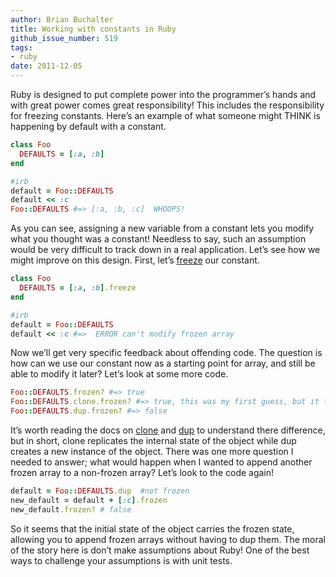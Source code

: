 ```yaml
---
author: Brian Buchalter
title: Working with constants in Ruby
github_issue_number: 519
tags:
- ruby
date: 2011-12-05
---
```




Ruby is designed to put complete power into the programmer’s hands and with great power comes great responsibility! This includes the responsibility for freezing constants. Here’s an example of what someone might THINK is happening by default with a constant.

```ruby
class Foo
  DEFAULTS = [:a, :b]
end

#irb
default = Foo::DEFAULTS
default << :c
Foo::DEFAULTS #=> [:a, :b, :c]  WHOOPS!
```

As you can see, assigning a new variable from a constant lets you modify what you thought was a constant! Needless to say, such an assumption would be very difficult to track down in a real application. Let’s see how we might improve on this design. First, let’s [freeze](https://ruby-doc.org/core-1.9.3/Object.html#method-i-freeze) our constant.

```ruby
class Foo
  DEFAULTS = [:a, :b].freeze
end

#irb
default = Foo::DEFAULTS
default << :c #=>  ERROR can't modify frozen array
```

Now we’ll get very specific feedback about offending code. The question is how can we use our constant now as a starting point for array, and still be able to modify it later? Let’s look at some more code.

```ruby
Foo::DEFAULTS.frozen? #=> true
Foo::DEFAULTS.clone.frozen? #=> true, this was my first guess, but it turns out we need...
Foo::DEFAULTS.dup.frozen? #=> false
```

It’s worth reading the docs on [clone](https://ruby-doc.org/core-1.9.3/Object.html#method-i-clone) and [dup](https://ruby-doc.org/core-1.9.3/Object.html#method-i-dup) to understand there difference, but in short, clone replicates the internal state of the object while dup creates a new instance of the object. There was one more question I needed to answer; what would happen when I wanted to append another frozen array to a non-frozen array? Let’s look to the code again!

```ruby
default = Foo::DEFAULTS.dup  #not frozen
new_default = default + [:c].frozen
new_default.frozen? # false
```

So it seems that the initial state of the object carries the frozen state, allowing you to append frozen arrays without having to dup them. The moral of the story here is don’t make assumptions about Ruby! One of the best ways to challenge your assumptions is with unit tests.


